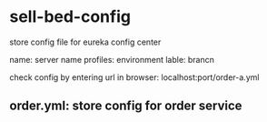 # sell-bed-config
store config file for eureka config center

name: server name
profiles: environment
lable: brancn

check config by entering url in browser: localhost:port/order-a.yml

## order.yml: store config for order service

